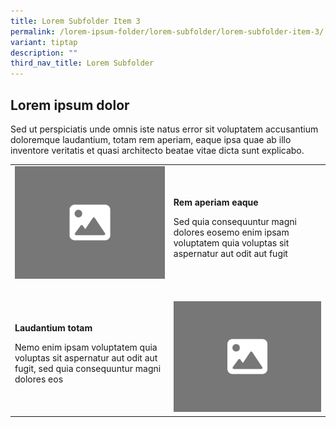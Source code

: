 ```yaml
---
title: Lorem Subfolder Item 3
permalink: /lorem-ipsum-folder/lorem-subfolder/lorem-subfolder-item-3/
variant: tiptap
description: ""
third_nav_title: Lorem Subfolder
---
```

<h2>Lorem ipsum dolor</h2>
<p>Sed ut perspiciatis unde omnis iste natus error sit voluptatem accusantium
doloremque laudantium, totam rem aperiam, eaque ipsa quae ab illo inventore
veritatis et quasi architecto beatae vitae dicta sunt explicabo.</p>
<p></p>
<table>
<tbody>
<tr>
<td rowspan="1" colspan="1">
<div class="isomer-image-wrapper">
<img style="width: 100%" height="auto" width="100%" alt="" src="/images/4_3.png">
</div>
<p></p>
</td>
<td rowspan="1" colspan="1">
<p><strong>Rem aperiam eaque</strong>
</p>
<p>Sed quia consequuntur magni dolores eosemo enim ipsam voluptatem quia
voluptas sit aspernatur aut odit aut fugit</p>
</td>
</tr>
<tr>
<td rowspan="1" colspan="1">
<p><strong>Laudantium totam</strong>
</p>
<p>Nemo enim ipsam voluptatem quia voluptas sit aspernatur aut odit aut fugit,
sed quia consequuntur magni dolores eos</p>
</td>
<td rowspan="1" colspan="1">
<p></p>
<div class="isomer-image-wrapper">
<img style="width: 100%" height="auto" width="100%" alt="" src="/images/4_3.png">
</div>
</td>
</tr>
</tbody>
</table>
<p></p>